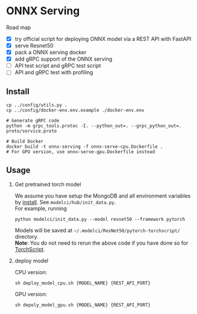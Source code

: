 # ONNX Serving

Road map  
- [x] try official script for deploying ONNX model via a REST API with FastAPI  
- [x] serve Resnet50  
- [x] pack a ONNX serving docker  
- [x] add gRPC support of the ONNX serving  
- [ ] API test script and gRPC test script  
- [ ] API and gRPC test with profiling  

## Install

```shell script
cp ../config/utils.py .
cp ../config/docker-env.env.example ./docker-env.env

# Generate gRPC code
python -m grpc_tools.protoc -I. --python_out=. --grpc_python_out=. proto/service.proto

# Build Docker
docker build -t onnx-serving -f onnx-serve-cpu.Dockerfile .  
# For GPU version, use onnx-serve-gpu.Dockerfile instead
```

## Usage

<ol>
<li> Get pretrained torch model

We assume you have setup the MongoDB and all environment variables by [install](/README.md#installation). 
See `modelci/hub/init_data.py`.  
For example, running 
```shell script
python modelci/init_data.py --model resnet50 --framework pytorch
```
Models will be saved at `~/.modelci/ResNet50/pytorch-torchscript/` directory.  
**Note**: You do not need to rerun the above code if you have done so for [TorchScript](/modelci/hub/deployer/pytorch).

</li>
<li> deploy model

CPU version:
```shell script
sh deploy_model_cpu.sh {MODEL_NAME} {REST_API_PORT}
```
GPU version:
```shell script
sh depoly_model_gpu.sh {MODEL_NAME} {REST_API_PORT}
```

</li>
</ol>
